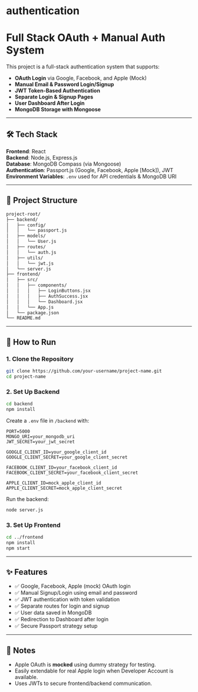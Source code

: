 # authentication
# Full Stack OAuth + Manual Auth System

This project is a full-stack authentication system that supports:

- **OAuth Login** via Google, Facebook, and Apple (Mock)
- **Manual Email & Password Login/Signup**
- **JWT Token-Based Authentication**
- **Separate Login & Signup Pages**
- **User Dashboard After Login**
- **MongoDB Storage with Mongoose**

---

## 🛠 Tech Stack

**Frontend**: React  
**Backend**: Node.js, Express.js  
**Database**: MongoDB Compass (via Mongoose)  
**Authentication**: Passport.js (Google, Facebook, Apple [Mock]), JWT  
**Environment Variables**: `.env` used for API credentials & MongoDB URI

---

## 📁 Project Structure

```bash
project-root/
├── backend/
│   ├── config/
│   │   └── passport.js
│   ├── models/
│   │   └── User.js
│   ├── routes/
│   │   └── auth.js
│   ├── utils/
│   │   └── jwt.js
│   └── server.js
├── frontend/
│   ├── src/
│   │   ├── components/
│   │   │   ├── LoginButtons.jsx
│   │   │   ├── AuthSuccess.jsx
│   │   │   └── Dashboard.jsx
│   │   └── App.js
│   └── package.json
└── README.md
```

---

## 🚀 How to Run

### 1. Clone the Repository

```bash
git clone https://github.com/your-username/project-name.git
cd project-name
```

### 2. Set Up Backend

```bash
cd backend
npm install
```

Create a `.env` file in `/backend` with:

```env
PORT=5000
MONGO_URI=your_mongodb_uri
JWT_SECRET=your_jwt_secret

GOOGLE_CLIENT_ID=your_google_client_id
GOOGLE_CLIENT_SECRET=your_google_client_secret

FACEBOOK_CLIENT_ID=your_facebook_client_id
FACEBOOK_CLIENT_SECRET=your_facebook_client_secret

APPLE_CLIENT_ID=mock_apple_client_id
APPLE_CLIENT_SECRET=mock_apple_client_secret
```

Run the backend:

```bash
node server.js
```

### 3. Set Up Frontend

```bash
cd ../frontend
npm install
npm start
```

---

## ✨ Features

- ✅ Google, Facebook, Apple (mock) OAuth login
- ✅ Manual Signup/Login using email and password
- ✅ JWT authentication with token validation
- ✅ Separate routes for login and signup
- ✅ User data saved in MongoDB
- ✅ Redirection to Dashboard after login
- ✅ Secure Passport strategy setup

---

## 📌 Notes

- Apple OAuth is **mocked** using dummy strategy for testing.
- Easily extendable for real Apple login when Developer Account is available.
- Uses JWTs to secure frontend/backend communication.
